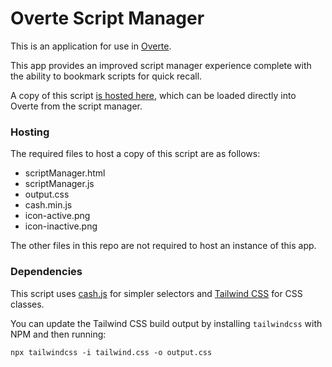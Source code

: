 # Overte Script Manager

This is an application for use in [Overte](https://overte.org/).

This app provides an improved script manager experience complete with the ability to bookmark scripts for quick recall.

A copy of this script [is hosted here](https://overte.zetaphor.com/scripts/scriptManager/scriptManager.js), which can be loaded directly into Overte from the script manager.

### Hosting

The required files to host a copy of this script are as follows:

* scriptManager.html
* scriptManager.js
* output.css
* cash.min.js
* icon-active.png
* icon-inactive.png

The other files in this repo are not required to host an instance of this app.

### Dependencies

This script uses [cash.js](https://github.com/fabiospampinato/cash) for simpler selectors and [Tailwind CSS](https://github.com/tailwindlabs/tailwindcss) for CSS classes.

You can update the Tailwind CSS build output by installing `tailwindcss` with NPM and then running:

`npx tailwindcss -i tailwind.css -o output.css`
